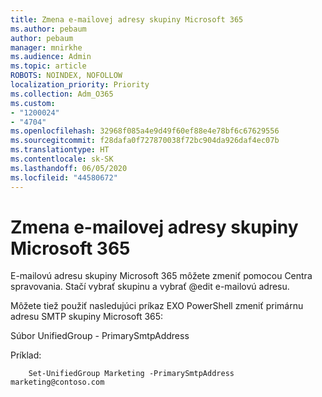```yaml
---
title: Zmena e-mailovej adresy skupiny Microsoft 365
ms.author: pebaum
author: pebaum
manager: mnirkhe
ms.audience: Admin
ms.topic: article
ROBOTS: NOINDEX, NOFOLLOW
localization_priority: Priority
ms.collection: Adm_O365
ms.custom:
- "1200024"
- "4704"
ms.openlocfilehash: 32968f085a4e9d49f60ef88e4e78bf6c67629556
ms.sourcegitcommit: f28dafa0f727870038f72bc904da926daf4ec07b
ms.translationtype: HT
ms.contentlocale: sk-SK
ms.lasthandoff: 06/05/2020
ms.locfileid: "44580672"
---
```

# <a name="change-email-address-of-a-microsoft-365-group"></a>Zmena e-mailovej adresy skupiny Microsoft 365

E-mailovú adresu skupiny Microsoft 365 môžete zmeniť pomocou Centra spravovania. Stačí vybrať skupinu a vybrať @edit e-mailovú adresu.

Môžete tiež použiť nasledujúci príkaz EXO PowerShell zmeniť primárnu adresu SMTP skupiny Microsoft 365:

Súbor UnifiedGroup <Group Name> - PrimarySmtpAddress<new SMTP Address>

Príklad:

```
    Set-UnifiedGroup Marketing -PrimarySmtpAddress marketing@contoso.com
```

